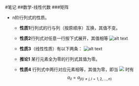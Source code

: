 <script type="text/javascript" src="https://github.com/zhanghaocore/Note_ML/blob/Note_ML_local/MathJax.js?config=default"></script>

#笔记
##数学-线性代数
###矩阵
+ n阶行列式的性质。

    + **性质1**行列式的行与列（按原顺序）互换，其值不变。

    + **性质2**行列式对任意一行按下式展开，其值相等
    ![alt text](https://github.com/zhanghaocore/Note_ML/blob/Note_ML_local/mathImg/matrix_nature_2.png "n阶行列式的性质2")
    + **性质3**（线性性质）有以下两条：
    ![alt text](https://github.com/zhanghaocore/Note_ML/blob/Note_ML_local/mathImg/matrix_nature_3.png "n阶行列式的性质3")
    + **推论1** 某行元素全为零的行列式其值为零。
    + **性质4** 行列式中两行对应元素相等，其值为零，即当 <img src="https://chart.googleapis.com/chart?cht=tx&chl=\Large a_{il}=a_{jl({i≠j,l=1,2,...,n})}" style="border:none;"> 时有
$$a_{il}=a_{jl({i≠j,l=1,2,...,n})}$$
